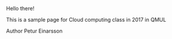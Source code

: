 Hello there!

This is a sample page for Cloud computing class in 2017 in QMUL

Author
Petur Einarsson

